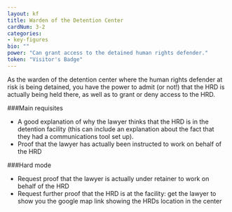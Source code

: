 ```yaml
---
layout: kf
title: Warden of the Detention Center
cardNum: 3-2
categories:
- key-figures
bio: ""
power: "Can grant access to the detained human rights defender."
token: "Visitor's Badge"
---
```

As the warden of the detention center where the human rights defender at risk is being detained, you have the power to admit (or not!) that the HRD is actually being held there, as well as to grant or deny access to the HRD.

###Main requisites
- A good explanation of why the lawyer thinks that the HRD is in the detention facility (this can include an explanation about the fact that they had a communications tool set up).
- Proof that the lawyer has actually been instructed to work on behalf of the HRD

###Hard mode
- Request proof that the lawyer is actually under retainer to work on behalf of the HRD
- Request further proof that the HRD is at the facility: get the lawyer to show you the google map link showing the HRDs location in the center
